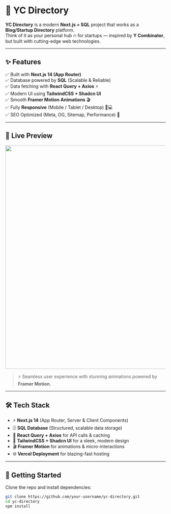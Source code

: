 # 🚀 YC Directory

**YC Directory** is a modern **Next.js + SQL** project that works as a **Blog/Startup Directory** platform.  
Think of it as your personal hub 🔥 for startups — inspired by **Y Combinator**, but built with cutting-edge web technologies.

---

## ✨ Features

✅ Built with **Next.js 14 (App Router)**  
✅ Database powered by **SQL** (Scalable & Reliable)  
✅ Data fetching with **React Query + Axios** ⚡  
✅ Modern UI using **TailwindCSS + Shadcn UI**  
✅ Smooth **Framer Motion Animations** 🎬  
✅ Fully **Responsive** (Mobile / Tablet / Desktop) 📱💻  
✅ SEO Optimized (Meta, OG, Sitemap, Performance) 🚀  

---

## 🎥 Live Preview

<p align="center">
  <img src="https://via.placeholder.com/900x500.png?text=YC+Directory+Preview" width="700" />
</p>

> ⚡ Seamless user experience with stunning animations powered by **Framer Motion**.

---

## 🛠️ Tech Stack

- ⚡ **Next.js 14** (App Router, Server & Client Components)  
- 🗄️ **SQL Database** (Structured, scalable data storage)  
- 📡 **React Query + Axios** for API calls & caching  
- 🎨 **TailwindCSS + Shadcn UI** for a sleek, modern design  
- 🎬 **Framer Motion** for animations & micro-interactions  
- 🌐 **Vercel Deployment** for blazing-fast hosting  

---

## 🚀 Getting Started

Clone the repo and install dependencies:

```bash
git clone https://github.com/your-username/yc-directory.git
cd yc-directory
npm install
